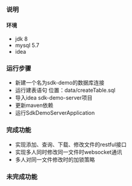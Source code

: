 ### 说明
#### 环境
- jdk 8
- mysql 5.7
- idea

### 运行步骤
- 新建一个名为sdk-demo的数据库连接
- 运行建表语句 位置：data/createTable.sql
- 导入idea sdk-demo-server项目
- 更新maven依赖
- 运行SdkDemoServerApplication

### 完成功能
- 实现添加、查询、下载、修改文件的restful接口
- 实现多人同时修改同一文件时websocket通讯
- 多人对同一文件修改时的加锁策略

### 未完成功能
